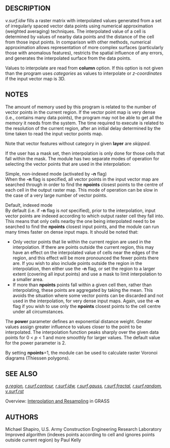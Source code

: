 ## DESCRIPTION

*v.surf.idw* fills a raster matrix with interpolated values generated
from a set of irregularly spaced vector data points using numerical
approximation (weighted averaging) techniques. The interpolated value of
a cell is determined by values of nearby data points and the distance of
the cell from those input points. In comparison with other methods,
numerical approximation allows representation of more complex surfaces
(particularly those with anomalous features), restricts the spatial
influence of any errors, and generates the interpolated surface from the
data points.

Values to interpolate are read from **column** option. If this option is
not given than the program uses *categories* as values to interpolate or
*z-coordinates* if the input vector map is 3D.

## NOTES

The amount of memory used by this program is related to the number of
vector points in the current region. If the vector point map is very
dense (i.e., contains many data points), the program may not be able to
get all the memory it needs from the system. The time required to
execute is related to the resolution of the current region, after an
initial delay determined by the time taken to read the input vector
points map.

Note that vector features without category in given **layer** are
*skipped*.

If the user has a mask set, then interpolation is only done for those
cells that fall within the mask. The module has two separate modes of
operation for selecting the vector points that are used in the
interpolation:

Simple, non-indexed mode (activated by **-n** flag)  
When the **-n** flag is specified, all vector points in the input vector
map are searched through in order to find the **npoints** closest points
to the centre of each cell in the output raster map. This mode of
operation can be slow in the case of a very large number of vector
points.

Default, indexed mode  
By default (i.e. if **-n** flag is *not* specified), prior to the
interpolation, input vector points are indexed according to which output
raster cell they fall into. This means that only cells nearby the one
being interpolated need to be searched to find the **npoints** closest
input points, and the module can run many times faster on dense input
maps. It should be noted that:

- Only vector points that lie within the current region are used in the
  interpolation. If there are points outside the current region, this
  may have an effect on the interpolated value of cells near the edges
  of the region, and this effect will be more pronounced the fewer
  points there are. If you wish to also include points outside the
  region in the interpolation, then either use the **-n** flag, or set
  the region to a larger extent (covering all input points) and use a
  mask to limit interpolation to a smaller area.
- If more than **npoints** points fall within a given cell then, rather
  than interpolating, these points are aggregated by taking the mean.
  This avoids the situation where some vector points can be discarded
  and not used in the interpolation, for very dense input maps. Again,
  use the **-n** flag if you wish to use only the **npoints** closest
  points to the cell centre under all circumstances.

The **power** parameter defines an exponential distance weight. Greater
values assign greater influence to values closer to the point to be
interpolated. The interpolation function peaks sharply over the given
data points for 0 \< *p* \< 1 and more smoothly for larger values. The
default value for the power parameter is 2.

By setting **npoints**=1, the module can be used to calculate raster
Voronoi diagrams (Thiessen polygons).

## SEE ALSO

*[g.region](g.region.md), [r.surf.contour](r.surf.contour.md),
[r.surf.idw](r.surf.idw.md), [r.surf.gauss](r.surf.gauss.md),
[r.surf.fractal](r.surf.fractal.md), [r.surf.random](r.surf.random.md),
[v.surf.rst](v.surf.rst.md)*

Overview: [Interpolation and
Resampling](https://grasswiki.osgeo.org/wiki/Interpolation) in GRASS

## AUTHORS

Michael Shapiro, U.S. Army Construction Engineering Research
Laboratory  
Improved algorithm (indexes points according to cell and ignores points
outside current region) by Paul Kelly
